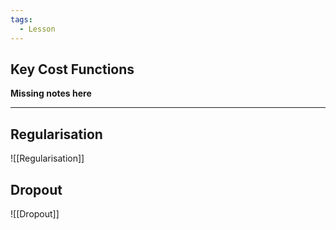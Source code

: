 ```yaml
---
tags:
  - Lesson
---
```

## Key Cost Functions
**Missing notes here**

---
## Regularisation
![[Regularisation]]
## Dropout
![[Dropout]]